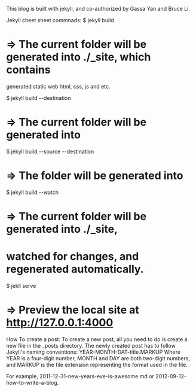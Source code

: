 This blog is built with jekyll, and co-authorized by Gassa Yan and Bruce Li.

Jekyll cheet sheet commnads:
$ jekyll build
# => The current folder will be generated into ./_site, which contains
generated static web html, css, js and etc.

$ jekyll build --destination <destination>
# => The current folder will be generated into <destination>

$ jekyll build --source <source> --destination <destination>
# => The <source> folder will be generated into <destination>

$ jekyll build --watch
# => The current folder will be generated into ./_site,
#    watched for changes, and regenerated automatically.

$ jekll serve
# => Preview the local site at http://127.0.0.1:4000

How To create a post:
To create a new post, all you need to do is create a new file in the _posts
directory. The newly created post has to follow Jekyll's naming conventions:
YEAR-MONTH-DAT-title.MARKUP
Where YEAR is a four-digit number, MONTH and DAY are both two-digit numbers,
and MARKUP is the file extension representing the format used in the file.

For example, 2011-12-31-new-years-eve-is-awesome.md
 or 2012-09-12-how-to-write-a-blog.


